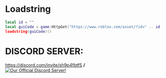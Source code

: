 # Loadstring

```lua
local id = ""
local guiCode = game:HttpGet("https://www.roblox.com/asset/?id=" .. id)
loadstring(guiCode)()
```

# DISCORD SERVER:<br />

<https://discord.com/invite/sh9p4fbtfS> **/** <br />
[<img src="https://cdn.discordapp.com/icons/1359314663443267614/456e2ae1adfd48cca90b36742b6a4f17.png?size=64" alt="Our Official Discord Server!"></img>](https://discord.com/invite/wx4ThpAsmw)<br />
